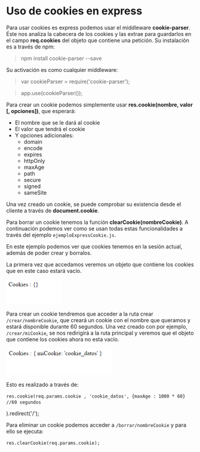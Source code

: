 # Uso de cookies en express

Para usar cookies es express podemos usar el middleware **cookie-parser**. Éste nos analiza la cabecera de los cookies y las extrae para guardarlos en el campo **req.cookies** del objeto  que contiene una petición. Su instalación es a través de npm:

> npm install cookie-parser --save

Su activación es como cualquier middleware:

> var cookieParser = require('cookie-parser');

> app.use(cookieParser());

Para crear un cookie podemos simplemente usar **res.cookie(nombre, valor [, opciones])**, que esperará:
- El nombre que se le dará al cookie
- El valor que tendrá el cookie
- Y opciones adicionales:
  - domain
  - encode
  - expires
  - httpOnly
  - maxAge
  - path
  - secure
  - signed
  - sameSite

Una vez creado un cookie, se puede comprobar su existencia desde el cliente a través de **document.cookie**.

Para borrar un cookie tenemos la función **clearCookie(nombreCookie)**. A continuación podemos ver como se usan todas estas funcionalidades a través del ejemplo `ejemploExpressCookie.js`.

En este ejemplo podemos ver que cookies tenemos en la sesión actual, además de poder crear y borralos.

La primera vez que accedamos veremos un objeto que contiene los cookies que en este caso estará vacío.

![](/cookiesSessions/assets/cookieParser1.png)

Para crear un cookie tendremos que acceder a la ruta crear `/crear/nombreCookie`, que creará un cookie con el nombre que queramos y estará disponible durante 60 segundos. Una vez creado con por ejemplo, `/crear/miCookie`, se nos redirigirá a la ruta principal y veremos que el objeto que contiene los cookies ahora no esta vacío.

![](/cookiesSessions/assets/cookieParser2.png)

Esto es realizado a través de:

    res.cookie(req.params.cookie , 'cookie_datos', {maxAge : 1000 * 60} //60 segundos
   ).redirect('/');

Para eliminar un cookie podemos acceder a `/borrar/nombreCookie` y para ello se ejecuta:

    res.clearCookie(req.params.cookie);
